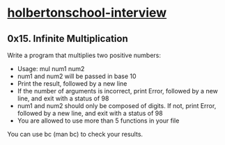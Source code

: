# [holbertonschool-interview](https://github.com/dalexach/holbertonschool-interview)

## 0x15. Infinite Multiplication

Write a program that multiplies two positive numbers:

- Usage: mul num1 num2
- num1 and num2 will be passed in base 10
- Print the result, followed by a new line
- If the number of arguments is incorrect, print Error, followed by a new line, and exit with a status of 98
- num1 and num2 should only be composed of digits. If not, print Error, followed by a new line, and exit with a status of 98
- You are allowed to use more than 5 functions in your file

You can use bc (man bc) to check your results.